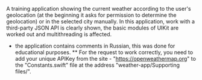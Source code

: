 A training application showing the current weather according to the user's geolocation (at the beginning it asks for permission to determine the geolocation) or in the selected city manually. In this application, work with a third-party JSON API is clearly shown, the basic modules of UIKit are worked out and multithreading is affected.

* the application contains comments in Russian, this was done for educational purposes.
** For the request to work correctly, you need to add your unique APIKey from the site - "https://openweathermap.org" to the "Constants.swift" file at the address "weather-app/Supporting files/".
